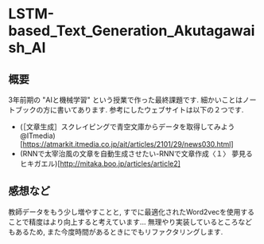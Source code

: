 # LSTM-based_Text_Generation_Akutagawaish_AI

## 概要

3年前期の "AIと機械学習" という授業で作った最終課題です.
細かいことはノートブックの方に書いてあります.
参考にしたウェブサイトは以下の２つです.

* (［文章生成］スクレイピングで青空文庫からデータを取得してみよう @ITmedia)[https://atmarkit.itmedia.co.jp/ait/articles/2101/29/news030.html]
* (RNNで太宰治風の文章を自動生成させたい-RNNで文章作成〈１〉 夢見るヒキガエル)[http://mitaka.boo.jp/articles/article2]

## 感想など

教師データをもう少し増やすことと, すでに最適化されたWord2vecを使用することで精度はより向上すると考えています...
無理やり実装しているところなどもあるため, また今度時間があるときにでもリファクタリングします.
